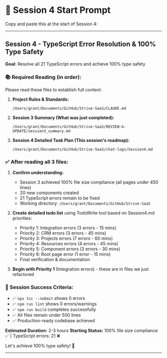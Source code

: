# 🚀 Session 4 Start Prompt

Copy and paste this at the start of Session 4:

---

## Session 4 - TypeScript Error Resolution & 100% Type Safety

**Goal:** Resolve all 21 TypeScript errors and achieve 100% type safety

### 📚 Required Reading (in order):

Please read these files to establish full context:

1. **Project Rules & Standards:**
   ```
   /Users/grant/Documents/GitHub/Strive-SaaS/CLAUDE.md
   ```

2. **Session 3 Summary (What was just completed):**
   ```
   /Users/grant/Documents/GitHub/Strive-SaaS/REVIEW-&-UPDATE/session3_summary.md
   ```

3. **Session 4 Detailed Task Plan (This session's roadmap):**
   ```
   /Users/grant/Documents/GitHub/Strive-SaaS/chat-logs/Session4.md
   ```

### ✅ After reading all 3 files:

1. **Confirm understanding:**
   - Session 3 achieved 100% file size compliance (all pages under 450 lines)
   - 20 new components created
   - 21 TypeScript errors remain to be fixed
   - Working directory: `/Users/grant/Documents/GitHub/Strive-SaaS`

2. **Create detailed todo list** using TodoWrite tool based on Session4.md priorities:
   - Priority 1: Integration errors (3 errors - 15 mins)
   - Priority 2: CRM errors (3 errors - 45 mins)
   - Priority 3: Projects errors (7 errors - 60 mins)
   - Priority 4: Resources errors (4 errors - 45 mins)
   - Priority 5: Component errors (3 errors - 30 mins)
   - Priority 6: Root page error (1 error - 15 mins)
   - Final verification & documentation

3. **Begin with Priority 1** (Integration errors) - these are in files we just refactored

### 🎯 Session Success Criteria:

- ✅ `npx tsc --noEmit` shows 0 errors
- ✅ `npm run lint` shows 0 errors/warnings
- ✅ `npm run build` completes successfully
- ✅ All files remain under 500 lines
- ✅ Production-ready codebase achieved

**Estimated Duration:** 2-3 hours
**Starting Status:** 100% file size compliance ✅ | TypeScript errors: 21 ❌

Let's achieve 100% type safety! 🎊

---

